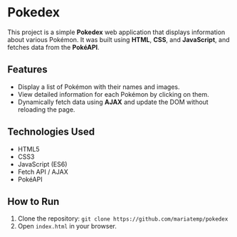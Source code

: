 # Pokedex

This project is a simple **Pokedex** web application that displays information about various Pokémon. It was built using **HTML**, **CSS**, and **JavaScript**, and fetches data from the **PokéAPI**.

## Features
- Display a list of Pokémon with their names and images.
- View detailed information for each Pokémon by clicking on them.
- Dynamically fetch data using **AJAX** and update the DOM without reloading the page.

## Technologies Used
- HTML5
- CSS3
- JavaScript (ES6)
- Fetch API / AJAX
- PokéAPI

## How to Run
1. Clone the repository: `git clone https://github.com/mariatemp/pokedex`
2. Open `index.html` in your browser.

